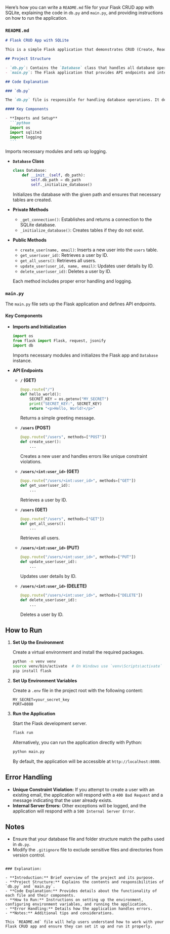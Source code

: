 Here’s how you can write a `README.md` file for your Flask CRUD app with SQLite, explaining the code in `db.py` and `main.py`, and providing instructions on how to run the application.

### `README.md`

````markdown
# Flask CRUD App with SQLite

This is a simple Flask application that demonstrates CRUD (Create, Read, Update, Delete) operations using SQLite as the database. The application includes proper error and exception handling.

## Project Structure

- `db.py`: Contains the `Database` class that handles all database operations.
- `main.py`: The Flask application that provides API endpoints and interacts with the `Database` class.

## Code Explanation

### `db.py`

The `db.py` file is responsible for handling database operations. It defines the `Database` class, which includes methods to perform CRUD operations.

#### Key Components

- **Imports and Setup**
  ```python
  import os
  import sqlite3
  import logging
  ```
````

Imports necessary modules and sets up logging.

- **`Database` Class**

  ```python
  class Database:
      def __init__(self, db_path):
          self.db_path = db_path
          self._initialize_database()
  ```

  Initializes the database with the given path and ensures that necessary tables are created.

- **Private Methods**

  - `_get_connection()`: Establishes and returns a connection to the SQLite database.
  - `_initialize_database()`: Creates tables if they do not exist.

- **Public Methods**

  - `create_user(name, email)`: Inserts a new user into the `users` table.
  - `get_user(user_id)`: Retrieves a user by ID.
  - `get_all_users()`: Retrieves all users.
  - `update_user(user_id, name, email)`: Updates user details by ID.
  - `delete_user(user_id)`: Deletes a user by ID.

  Each method includes proper error handling and logging.

### `main.py`

The `main.py` file sets up the Flask application and defines API endpoints.

#### Key Components

- **Imports and Initialization**

  ```python
  import os
  from flask import Flask, request, jsonify
  import db
  ```

  Imports necessary modules and initializes the Flask app and `Database` instance.

- **API Endpoints**

  - **`/` (GET)**

    ```python
    @app.route("/")
    def hello_world():
        SECRET_KEY = os.getenv("MY_SECRET")
        print("SECRET_KEY:", SECRET_KEY)
        return "<p>Hello, World!</p>"
    ```

    Returns a simple greeting message.

  - **`/users` (POST)**

    ```python
    @app.route("/users", methods=["POST"])
    def create_user():
        ...
    ```

    Creates a new user and handles errors like unique constraint violations.

  - **`/users/<int:user_id>` (GET)**

    ```python
    @app.route("/users/<int:user_id>", methods=["GET"])
    def get_user(user_id):
        ...
    ```

    Retrieves a user by ID.

  - **`/users` (GET)**

    ```python
    @app.route("/users", methods=["GET"])
    def get_all_users():
        ...
    ```

    Retrieves all users.

  - **`/users/<int:user_id>` (PUT)**

    ```python
    @app.route("/users/<int:user_id>", methods=["PUT"])
    def update_user(user_id):
        ...
    ```

    Updates user details by ID.

  - **`/users/<int:user_id>` (DELETE)**

    ```python
    @app.route("/users/<int:user_id>", methods=["DELETE"])
    def delete_user(user_id):
        ...
    ```

    Deletes a user by ID.

## How to Run

1. **Set Up the Environment**

   Create a virtual environment and install the required packages.

   ```bash
   python -m venv venv
   source venv/bin/activate  # On Windows use `venv\Scripts\activate`
   pip install flask
   ```

2. **Set Up Environment Variables**

   Create a `.env` file in the project root with the following content:

   ```env
   MY_SECRET=your_secret_key
   PORT=8080
   ```

3. **Run the Application**

   Start the Flask development server.

   ```bash
   flask run
   ```

   Alternatively, you can run the application directly with Python:

   ```bash
   python main.py
   ```

   By default, the application will be accessible at `http://localhost:8080`.

## Error Handling

- **Unique Constraint Violation:** If you attempt to create a user with an existing email, the application will respond with a `400 Bad Request` and a message indicating that the user already exists.
- **Internal Server Errors:** Other exceptions will be logged, and the application will respond with a `500 Internal Server Error`.

## Notes

- Ensure that your database file and folder structure match the paths used in `db.py`.
- Modify the `.gitignore` file to exclude sensitive files and directories from version control.

```

### Explanation:

- **Introduction:** Brief overview of the project and its purpose.
- **Project Structure:** Explains the contents and responsibilities of `db.py` and `main.py`.
- **Code Explanation:** Provides details about the functionality of each file and their components.
- **How to Run:** Instructions on setting up the environment, configuring environment variables, and running the application.
- **Error Handling:** Details how the application handles errors.
- **Notes:** Additional tips and considerations.

This `README.md` file will help users understand how to work with your Flask CRUD app and ensure they can set it up and run it properly.
```
